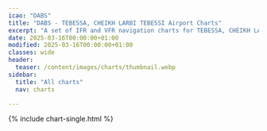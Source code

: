 ```yaml
---
icao: "DABS" 
title: "DABS - TEBESSA, CHEIKH LARBI TEBESSI Airport Charts"
excerpt: "A set of IFR and VFR navigation charts for TEBESSA, CHEIKH LARBI TEBESSI Airport"
date: 2025-03-16T00:00:00+01:00
modified: 2025-03-16T00:00:00+01:00
classes: wide
header:
  teaser: /content/images/charts/thumbnail.webp
sidebar:
  title: "All charts"
  nav: charts

---
```


{% include chart-single.html %}